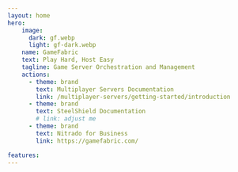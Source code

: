 ```yaml
---
layout: home
hero:
    image: 
      dark: gf.webp
      light: gf-dark.webp
    name: GameFabric
    text: Play Hard, Host Easy
    tagline: Game Server Orchestration and Management
    actions:
      - theme: brand
        text: Multiplayer Servers Documentation
        link: /multiplayer-servers/getting-started/introduction
      - theme: brand
        text: SteelShield Documentation
        # link: adjust me
      - theme: brand
        text: Nitrado for Business
        link: https://gamefabric.com/

features:
---
```

<style>
.dark:root {
  --vp-home-hero-name-color: transparent;
  --vp-home-hero-name-background: -webkit-linear-gradient(30deg, rgb(252,209,68,100) 30%, rgb(255,252,237,100));

  --vp-home-hero-image-background-image: linear-gradient(-10deg, rgb(252,209,68,100) 30%, rgb(130,122,122) 50%);
  --vp-home-hero-image-filter: blur(44px);
}

 :root {
  --vp-home-hero-name-color: rgb(16,14,13,100);
  --vp-home-hero-image-background-image: linear-gradient(-10deg, rgb(252,209,68,100) 50%, rgb(130,122,122) 50%);
  --vp-home-hero-image-filter: blur(44px);
}

@media (min-width: 640px) {
  :root {
    --vp-home-hero-image-filter: blur(56px);
  }
}

@media (min-width: 960px) {
  :root {
    --vp-home-hero-image-filter: blur(68px);
  }
}
</style>
